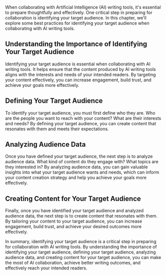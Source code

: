 
When collaborating with Artificial Intelligence (AI) writing tools, it's essential to prepare thoughtfully and effectively. One critical step in preparing for collaboration is identifying your target audience. In this chapter, we'll explore some best practices for identifying your target audience when collaborating with AI writing tools.

Understanding the Importance of Identifying Your Target Audience
----------------------------------------------------------------

Identifying your target audience is essential when collaborating with AI writing tools. It helps ensure that the content produced by AI writing tools aligns with the interests and needs of your intended readers. By targeting your content effectively, you can increase engagement, build trust, and achieve your goals more effectively.

Defining Your Target Audience
-----------------------------

To identify your target audience, you must first define who they are. Who are the people you want to reach with your content? What are their interests and needs? By defining your target audience, you can create content that resonates with them and meets their expectations.

Analyzing Audience Data
-----------------------

Once you have defined your target audience, the next step is to analyze audience data. What kind of content do they engage with? What topics are they interested in? By analyzing audience data, you can gain valuable insights into what your target audience wants and needs, which can inform your content creation strategy and help you achieve your goals more effectively.

Creating Content for Your Target Audience
-----------------------------------------

Finally, once you have identified your target audience and analyzed audience data, the next step is to create content that resonates with them. By tailoring your content to your target audience, you can increase engagement, build trust, and achieve your desired outcomes more effectively.

In summary, identifying your target audience is a critical step in preparing for collaboration with AI writing tools. By understanding the importance of identifying your target audience, defining your target audience, analyzing audience data, and creating content for your target audience, you can make the most of AI collaboration, achieve better writing outcomes, and effectively reach your intended readers.
